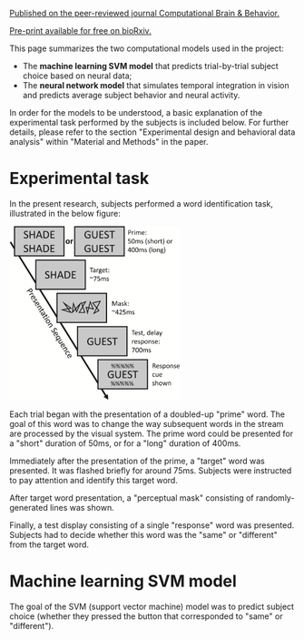 [Published on the peer-reviewed journal Computational Brain & Behavior.](https://link.springer.com/article/10.1007/s42113-019-00071-w?shared-article-renderer)

[Pre-print available for free on bioRxiv.](https://www.biorxiv.org/content/10.1101/862516v1)

This page summarizes the two computational models used in the project: 
- The **machine learning SVM model** that predicts trial-by-trial subject choice based on neural data;
- The **neural network model** that simulates temporal integration in vision and predicts average subject behavior and neural activity.

In order for the models to be understood, a basic explanation of the experimental task performed by the subjects is included below. For further details, please refer to the section "Experimental design and behavioral data analysis" within "Material and Methods" in the paper.

# Experimental task

In the present research, subjects performed a word identification task, illustrated in the below figure:

<img src="https://raw.githubusercontent.com/lpljacob/word_priming/master/1_paradigm.png" width="300">

Each trial began with the presentation of a doubled-up "prime" word. The goal of this word was to change the way subsequent words in the stream are processed by the visual system. The prime word could be presented for a "short" duration of 50ms, or for a "long" duration of 400ms.

Immediately after the presentation of the prime, a "target" word was presented. It was flashed briefly for around 75ms. Subjects were instructed to pay attention and identify this target word.

After target word presentation, a "perceptual mask" consisting of randomly-generated lines was shown.

Finally, a test display consisting of a single "response" word was presented. Subjects had to decide whether this word was the "same" or "different" from the target word.

# Machine learning SVM model

The goal of the SVM (support vector machine) model was to predict subject choice (whether they pressed the button that corresponded to "same" or "different").
